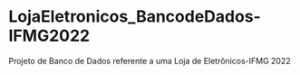 # LojaEletronicos_BancodeDados-IFMG2022
Projeto de Banco de Dados referente a uma Loja de Eletrônicos-IFMG 2022

